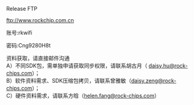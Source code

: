 Release  FTP

ftp://www.rockchip.com.cn

账号:rkwifi

密码:Cng9280H8t

资料获取，请直接邮件沟通  
     A）不同SDK包，需单独申请获取同步权限，请联系胡古月（ daisy.hu@rock-chips.com）；  
     B）软件资料需求、SDK压缩包拷贝，请联系曾雅敏（daisy.zeng@rock-chips.com）；  
     C）硬件资料需求，请联系方晗（helen.fang@rock-chips.com）
